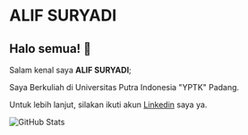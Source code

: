 # ALIF SURYADI 

## Halo semua! 👋

Salam kenal saya **ALIF SURYADI**;

Saya Berkuliah di Universitas Putra Indonesia "YPTK" Padang.


Untuk lebih lanjut, silakan ikuti akun [Linkedin](https://www.linkedin.com/in/alifsuryadi/) saya ya.


![GitHub Stats](https://github-readme-stats.vercel.app/api?username=alifsuryadi&theme=radical)
